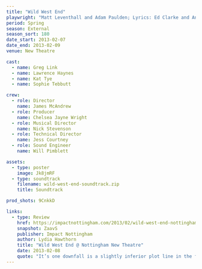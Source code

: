 ```yaml
---
title: "Wild West End"
playwright: "Matt Leventhall and Adam Paulden; Lyrics: Ed Clarke and Andrew Doyle"
period: Spring
season: External
season_sort: 180
date_start: 2013-02-07
date_end: 2013-02-09
venue: New Theatre

cast:
  - name: Greg Link
  - name: Lawrence Haynes
  - name: Kat Tye
  - name: Sophie Tebbutt

crew:
  - role: Director
    name: James McAndrew
  - role: Producer
    name: Chelsea Jayne Wright
  - role: Musical Director
    name: Nick Stevenson
  - role: Technical Director
    name: Jess Courtney
  - role: Sound Engineer
    name: Will Pimblett

assets:
  - type: poster
    image: Jk8jmRF
  - type: soundtrack
    filename: wild-west-end-soundtrack.zip
    title: Soundtrack

prod_shots: 9CnkkD

links:
  - type: Review
    href: https://impactnottingham.com/2013/02/wild-west-end-nottingham-new-theatre/
    snapshot: ZaavS
    publisher: Impact Nottingham
    author: Lydia Hawthorn
    title: "Wild West End @ Nottingham New Theatre"
    date: 2013-02-08
    quote: "It’s one downfall is a slightly inferior plot line in the face of such high quality musical numbers but, for lovers of all things musical theatre, Wild West End certainly provides humour, great vocal talents and the revue-style show it promises."
---
```



